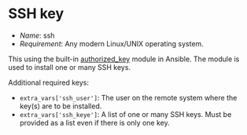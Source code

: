 # SSH key

* *Name*: ssh
* *Requirement*: Any modern Linux/UNIX operating system.

This using the built-in [authorized_key](https://docs.ansible.com/ansible/authorized_key_module.html) module in Ansible. The module is used to install one or many SSH keys.

Additional required keys:

 * `extra_vars['ssh_user']`: The user on the remote system where the key(s) are to be installed.
 * `extra_vars['ssh_keye']`: A list of one or many SSH keys. Must be provided as a list even if there is only one key.

